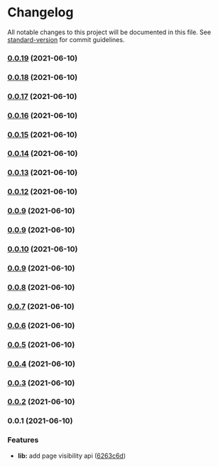 # Changelog

All notable changes to this project will be documented in this file. See [standard-version](https://github.com/conventional-changelog/standard-version) for commit guidelines.

### [0.0.19](https://github.com/ECJ222/nuxt-page-visibility/compare/v0.0.18...v0.0.19) (2021-06-10)

### [0.0.18](https://github.com/ECJ222/nuxt-page-visibility/compare/v0.0.17...v0.0.18) (2021-06-10)

### [0.0.17](https://github.com/ECJ222/page-visibility-module/compare/v0.0.16...v0.0.17) (2021-06-10)

### [0.0.16](https://github.com/ECJ222/page-visibility-module/compare/v0.0.15...v0.0.16) (2021-06-10)

### [0.0.15](https://github.com/ECJ222/page-visibility-module/compare/v0.0.14...v0.0.15) (2021-06-10)

### [0.0.14](https://github.com/ECJ222/page-visibility-module/compare/v0.0.13...v0.0.14) (2021-06-10)

### [0.0.13](https://github.com/ECJ222/page-visibility-module/compare/v0.0.12...v0.0.13) (2021-06-10)

### [0.0.12](https://github.com/ECJ222/page-visibility-module/compare/v0.0.10...v0.0.12) (2021-06-10)

### [0.0.9](https://github.com/ECJ222/page-visibility-module/compare/v0.0.10...v0.0.9) (2021-06-10)

### [0.0.9](https://github.com/ECJ222/page-visibility-module/compare/v0.0.10...v0.0.9) (2021-06-10)

### [0.0.10](https://github.com/ECJ222/page-visibility-module/compare/v0.0.9...v0.0.10) (2021-06-10)

### [0.0.9](https://github.com/ECJ222/page-visibility-module/compare/v0.0.8...v0.0.9) (2021-06-10)

### [0.0.8](https://github.com/ECJ222/page-visibility-module/compare/v0.0.7...v0.0.8) (2021-06-10)

### [0.0.7](https://github.com/ECJ222/page-visibility-module/compare/v0.0.6...v0.0.7) (2021-06-10)

### [0.0.6](https://github.com/ECJ222/page-visibility-module/compare/v0.0.4...v0.0.6) (2021-06-10)

### [0.0.5](https://github.com/ECJ222/page-visibility-module/compare/v0.0.4...v0.0.5) (2021-06-10)

### [0.0.4](https://github.com/ECJ222/page-visibility-module/compare/v0.0.3...v0.0.4) (2021-06-10)

### [0.0.3](https://github.com/ECJ222/page-visibility-module/compare/v0.0.2...v0.0.3) (2021-06-10)

### [0.0.2](https://github.com/ECJ222/page-visibility-module/compare/v0.0.1...v0.0.2) (2021-06-10)

### 0.0.1 (2021-06-10)


### Features

* **lib:** add page visibility api ([6263c6d](https://github.com/ECJ222/page-visibility-module/commit/6263c6de1f32d394cfed3b2bc7b8711c3ef1f87b))
